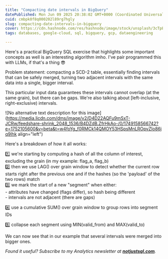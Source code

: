```yaml
---
title: "Compacting date intervals in BigQuery"
datePublished: Mon Jun 09 2025 20:38:02 GMT+0000 (Coordinated Universal Time)
cuid: cmbpk0f8q000202l89rg7hgly
slug: compacting-date-intervals-in-bigquery
cover: https://cdn.hashnode.com/res/hashnode/image/stock/unsplash/3cTpEK08lwg/upload/a0447ed619c674a9ef0250a0242bdc10.jpeg
tags: databases, google-cloud, sql, bigquery, gcp, dataengineering

---
```


Here's a practical BigQuery SQL exercise that highlights some important concepts as well is an interesting algorithm imho. I've pair programmed this with LLMs, if that's a thing 😎

Problem statement: compacting a SCD-2 table, essentially finding intervals that can be safely merged, turning two adjacent intervals with the same data into a single, bigger interval.

This particular input data guarantees these intervals cannot overlap (at the same grain), but there can be gaps. We're also talking about \[left-inclusive, right-exclusive) intervals.

![No alternative text description for this image](https://media.licdn.com/dms/image/v2/D4D22AQFu9mSxT-JCRw/feedshare-shrink_2048_1536/B4DZdB.ZfrHkAo-/0/1749158566742?e=1752105600&v=beta&t=w4foYg_f0RMCk14QMOY53HSpsMnLROpvZIo86jq9lhk align="left")

Here's a breakdown of how it all works:

1️⃣ we're starting by computing a hash of all the column of interest, excluding the grain (in my example: flag\_a, flag\_b)  
2️⃣ then we use LAG() over grain window to detect whether the current row starts right after the previous one and if the hashes (so the 'payload' of the two rows) match  
3️⃣ we mark the start of a new "segment" when either:  
\- attributes have changed (flags differ), so hash being different  
\- intervals are not adjacent (there are gaps)

4️⃣ use a cumulative SUM() over grain window to group rows into segment IDs

5️⃣ collapse each segment using MIN(valid\_from) and MAX(valid\_to)

We can now see that in our example that several intervals were merged into bigger ones.

*Found it useful? Subscribe to my Analytics newsletter at* [***notjustsql.com***](https://notjustsql.com/)*.*
